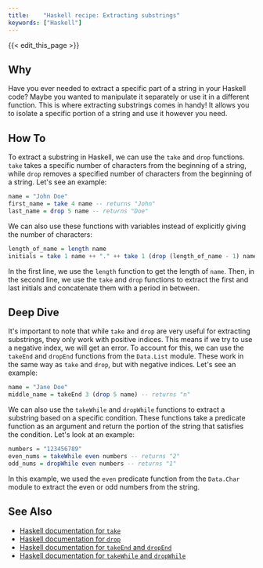 ```yaml
---
title:    "Haskell recipe: Extracting substrings"
keywords: ["Haskell"]
---
```


{{< edit_this_page >}}

## Why

Have you ever needed to extract a specific part of a string in your Haskell code? Maybe you wanted to manipulate it separately or use it in a different function. This is where extracting substrings comes in handy! It allows you to isolate a specific portion of a string and use it however you need.

## How To

To extract a substring in Haskell, we can use the `take` and `drop` functions. `take` takes a specific number of characters from the beginning of a string, while `drop` removes a specified number of characters from the beginning of a string. Let's see an example:

```Haskell
name = "John Doe"
first_name = take 4 name -- returns "John"
last_name = drop 5 name -- returns "Doe"
```

We can also use these functions with variables instead of explicitly giving the number of characters:

```Haskell
length_of_name = length name
initials = take 1 name ++ "." ++ take 1 (drop (length_of_name - 1) name) -- returns "J.D."
```

In the first line, we use the `length` function to get the length of `name`. Then, in the second line, we use the `take` and `drop` functions to extract the first and last initials and concatenate them with a period in between.

## Deep Dive

It's important to note that while `take` and `drop` are very useful for extracting substrings, they only work with positive indices. This means if we try to use a negative index, we will get an error. To account for this, we can use the `takeEnd` and `dropEnd` functions from the `Data.List` module. These work in the same way as `take` and `drop`, but with negative indices. Let's see an example:

```Haskell
name = "Jane Doe"
middle_name = takeEnd 3 (drop 5 name) -- returns "n"
```

We can also use the `takeWhile` and `dropWhile` functions to extract a substring based on a specific condition. These functions take a predicate function as an argument and return the portion of the string that satisfies the condition. Let's look at an example:

```Haskell
numbers = "123456789"
even_nums = takeWhile even numbers -- returns "2"
odd_nums = dropWhile even numbers -- returns "1"
```

In this example, we used the `even` predicate function from the `Data.Char` module to extract the even or odd numbers from the string.

## See Also

- [Haskell documentation for `take`](https://hackage.haskell.org/package/base-4.15.0.0/docs/Prelude.html#v:take)
- [Haskell documentation for `drop`](https://hackage.haskell.org/package/base-4.15.0.0/docs/Prelude.html#v:drop)
- [Haskell documentation for `takeEnd` and `dropEnd`](https://hackage.haskell.org/package/base-4.15.0.0/docs/Data-List.html#v:dropEnd)
- [Haskell documentation for `takeWhile` and `dropWhile`](https://hackage.haskell.org/package/base-4.15.0.0/docs/Prelude.html#v:takeWhile)
